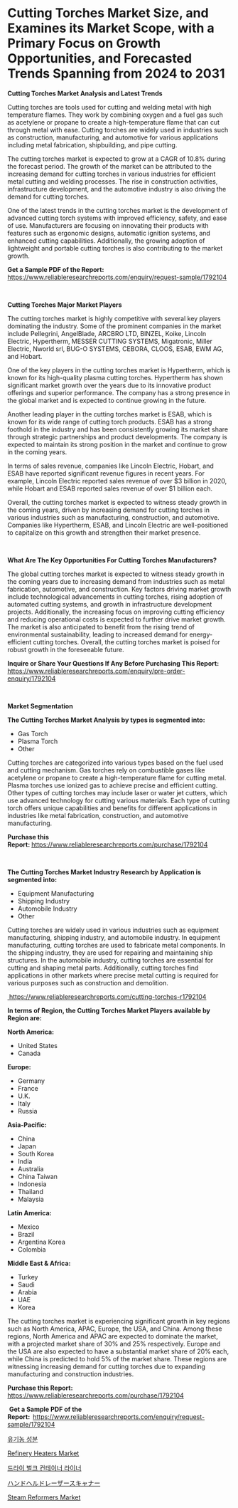 <p><h1>Cutting Torches Market Size, and Examines its Market Scope, with a Primary Focus on Growth Opportunities, and Forecasted Trends Spanning from 2024 to 2031</h1></p><p><strong>Cutting Torches Market Analysis and Latest Trends</strong></p>
<p><p>Cutting torches are tools used for cutting and welding metal with high temperature flames. They work by combining oxygen and a fuel gas such as acetylene or propane to create a high-temperature flame that can cut through metal with ease. Cutting torches are widely used in industries such as construction, manufacturing, and automotive for various applications including metal fabrication, shipbuilding, and pipe cutting.</p><p>The cutting torches market is expected to grow at a CAGR of 10.8% during the forecast period. The growth of the market can be attributed to the increasing demand for cutting torches in various industries for efficient metal cutting and welding processes. The rise in construction activities, infrastructure development, and the automotive industry is also driving the demand for cutting torches.</p><p>One of the latest trends in the cutting torches market is the development of advanced cutting torch systems with improved efficiency, safety, and ease of use. Manufacturers are focusing on innovating their products with features such as ergonomic designs, automatic ignition systems, and enhanced cutting capabilities. Additionally, the growing adoption of lightweight and portable cutting torches is also contributing to the market growth.</p></p>
<p><strong>Get a Sample PDF of the Report:&nbsp;</strong> <a href="https://www.reliableresearchreports.com/enquiry/request-sample/1792104">https://www.reliableresearchreports.com/enquiry/request-sample/1792104</a></p>
<p>&nbsp;</p>
<p><strong>Cutting Torches Major Market Players</strong></p>
<p><p>The cutting torches market is highly competitive with several key players dominating the industry. Some of the prominent companies in the market include Pellegrini, AngelBlade, ARCBRO LTD, BINZEL, Koike, Lincoln Electric, Hypertherm, MESSER CUTTING SYSTEMS, Migatronic, Miller Electric, Nworld srl, BUG-O SYSTEMS, CEBORA, CLOOS, ESAB, EWM AG, and Hobart.</p><p>One of the key players in the cutting torches market is Hypertherm, which is known for its high-quality plasma cutting torches. Hypertherm has shown significant market growth over the years due to its innovative product offerings and superior performance. The company has a strong presence in the global market and is expected to continue growing in the future.</p><p>Another leading player in the cutting torches market is ESAB, which is known for its wide range of cutting torch products. ESAB has a strong foothold in the industry and has been consistently growing its market share through strategic partnerships and product developments. The company is expected to maintain its strong position in the market and continue to grow in the coming years.</p><p>In terms of sales revenue, companies like Lincoln Electric, Hobart, and ESAB have reported significant revenue figures in recent years. For example, Lincoln Electric reported sales revenue of over $3 billion in 2020, while Hobart and ESAB reported sales revenue of over $1 billion each.</p><p>Overall, the cutting torches market is expected to witness steady growth in the coming years, driven by increasing demand for cutting torches in various industries such as manufacturing, construction, and automotive. Companies like Hypertherm, ESAB, and Lincoln Electric are well-positioned to capitalize on this growth and strengthen their market presence.</p></p>
<p>&nbsp;</p>
<p><strong>What Are The Key Opportunities For Cutting Torches Manufacturers?</strong></p>
<p><p>The global cutting torches market is expected to witness steady growth in the coming years due to increasing demand from industries such as metal fabrication, automotive, and construction. Key factors driving market growth include technological advancements in cutting torches, rising adoption of automated cutting systems, and growth in infrastructure development projects. Additionally, the increasing focus on improving cutting efficiency and reducing operational costs is expected to further drive market growth. The market is also anticipated to benefit from the rising trend of environmental sustainability, leading to increased demand for energy-efficient cutting torches. Overall, the cutting torches market is poised for robust growth in the foreseeable future.</p></p>
<p><strong>Inquire or Share Your Questions If Any Before Purchasing This Report:</strong> <a href="https://www.reliableresearchreports.com/enquiry/pre-order-enquiry/1792104">https://www.reliableresearchreports.com/enquiry/pre-order-enquiry/1792104</a></p>
<p>&nbsp;</p>
<p><strong>Market Segmentation</strong></p>
<p><strong>The Cutting Torches Market Analysis by types is segmented into:</strong></p>
<p><ul><li>Gas Torch</li><li>Plasma Torch</li><li>Other</li></ul></p>
<p><p>Cutting torches are categorized into various types based on the fuel used and cutting mechanism. Gas torches rely on combustible gases like acetylene or propane to create a high-temperature flame for cutting metal. Plasma torches use ionized gas to achieve precise and efficient cutting. Other types of cutting torches may include laser or water jet cutters, which use advanced technology for cutting various materials. Each type of cutting torch offers unique capabilities and benefits for different applications in industries like metal fabrication, construction, and automotive manufacturing.</p></p>
<p><strong>Purchase this Report:&nbsp;</strong><a href="https://www.reliableresearchreports.com/purchase/1792104">https://www.reliableresearchreports.com/purchase/1792104</a></p>
<p>&nbsp;</p>
<p><strong>The Cutting Torches Market Industry Research by Application is segmented into:</strong></p>
<p><ul><li>Equipment Manufacturing</li><li>Shipping Industry</li><li>Automobile Industry</li><li>Other</li></ul></p>
<p><p>Cutting torches are widely used in various industries such as equipment manufacturing, shipping industry, and automobile industry. In equipment manufacturing, cutting torches are used to fabricate metal components. In the shipping industry, they are used for repairing and maintaining ship structures. In the automobile industry, cutting torches are essential for cutting and shaping metal parts. Additionally, cutting torches find applications in other markets where precise metal cutting is required for various purposes such as construction and demolition.</p></p>
<p><a href="https://www.reliableresearchreports.com/cutting-torches-r1792104">&nbsp;https://www.reliableresearchreports.com/cutting-torches-r1792104</a></p>
<p><strong>In terms of Region, the Cutting Torches Market Players available by Region are:</strong></p>
<p>
    <p> <strong> North America: </strong>
        <ul>
            <li>United States</li>
            <li>Canada</li>
        </ul>
        </p> 
    <p> <strong> Europe: </strong>
        <ul>
            <li>Germany</li>
            <li>France</li>
            <li>U.K.</li>
            <li>Italy</li>
            <li>Russia</li>
        </ul>
        </p> 
    <p> <strong> Asia-Pacific: </strong>
        <ul>
            <li>China</li>
            <li>Japan</li>
            <li>South Korea</li>
            <li>India</li>
            <li>Australia</li>
            <li>China Taiwan</li>
            <li>Indonesia</li>
            <li>Thailand</li>
            <li>Malaysia</li>
        </ul>
        </p> 
    <p> <strong> Latin America: </strong>
        <ul>
            <li>Mexico</li>
            <li>Brazil</li>
            <li>Argentina Korea</li>
            <li>Colombia</li>
        </ul>
        </p> 
    <p> <strong> Middle East & Africa: </strong>
        <ul>
            <li>Turkey</li>
            <li>Saudi</li>
            <li>Arabia</li>
            <li>UAE</li>
            <li>Korea</li>
        </ul>
    </p>
    </p>
<p><p>The cutting torches market is experiencing significant growth in key regions such as North America, APAC, Europe, the USA, and China. Among these regions, North America and APAC are expected to dominate the market, with a projected market share of 30% and 25% respectively. Europe and the USA are also expected to have a substantial market share of 20% each, while China is predicted to hold 5% of the market share. These regions are witnessing increasing demand for cutting torches due to expanding manufacturing and construction industries.</p></p>
<p><strong>Purchase this Report: </strong><a href="https://www.reliableresearchreports.com/purchase/1792104">https://www.reliableresearchreports.com/purchase/1792104</a></p>
<p>&nbsp;<strong>Get a Sample PDF of the Report:&nbsp;&nbsp;</strong><a href="https://www.reliableresearchreports.com/enquiry/request-sample/1792104">https://www.reliableresearchreports.com/enquiry/request-sample/1792104</a></p>
<p><strong></strong></p>
<p><p><a href="https://github.com/wallacBahrtyinger567686/Market-Research-Report-List-1/blob/main/129227730580.md">유기농 성분</a></p><p><a href="https://github.com/RoccoManning/Market-Research-Report-List-4/blob/main/refinery-heaters-market.md">Refinery Heaters Market</a></p><p><a href="https://github.com/WilburKihn5676/Market-Research-Report-List-1/blob/main/186161130579.md">드라이 벌크 컨테이너 라이너</a></p><p><a href="https://github.com/EthanMorar2011/Market-Research-Report-List-1/blob/main/778236733250.md">ハンドヘルドレーザースキャナー</a></p><p><a href="https://github.com/gulaimolin/Market-Research-Report-List-4/blob/main/steam-reformers-market.md">Steam Reformers Market</a></p></p>